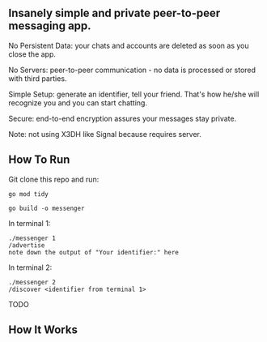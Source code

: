 ## Insanely simple and private peer-to-peer messaging app.

No Persistent Data: your chats and accounts are deleted as soon as you close the app.

No Servers: peer-to-peer communication - no data is processed or stored with third parties.

Simple Setup: generate an identifier, tell your friend. That's how he/she will recognize you and you can start chatting.

Secure: end-to-end encryption assures your messages stay private.

Note: not using X3DH like Signal because requires server.

## How To Run

Git clone this repo and run:
```
go mod tidy
```

```
go build -o messenger
```
In terminal 1:
```
./messenger 1
/advertise
note down the output of "Your identifier:" here
```
In terminal 2:
```
./messenger 2
/discover <identifier from terminal 1>
```



TODO

## How It Works
